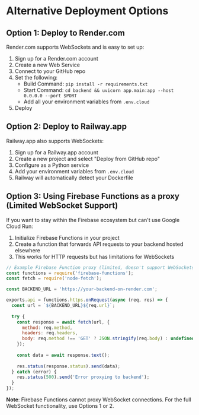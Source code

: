 # Alternative Deployment Options

## Option 1: Deploy to Render.com

Render.com supports WebSockets and is easy to set up:

1. Sign up for a Render.com account
2. Create a new Web Service
3. Connect to your GitHub repo
4. Set the following:
   - Build Command: `pip install -r requirements.txt`
   - Start Command: `cd backend && uvicorn app.main:app --host 0.0.0.0 --port $PORT`
   - Add all your environment variables from `.env.cloud`
5. Deploy

## Option 2: Deploy to Railway.app

Railway.app also supports WebSockets:

1. Sign up for a Railway.app account
2. Create a new project and select "Deploy from GitHub repo"
3. Configure as a Python service
4. Add your environment variables from `.env.cloud`
5. Railway will automatically detect your Dockerfile

## Option 3: Using Firebase Functions as a proxy (Limited WebSocket Support)

If you want to stay within the Firebase ecosystem but can't use Google Cloud Run:

1. Initialize Firebase Functions in your project
2. Create a function that forwards API requests to your backend hosted elsewhere
3. This works for HTTP requests but has limitations for WebSockets

```javascript
// Example Firebase Function proxy (limited, doesn't support WebSockets)
const functions = require('firebase-functions');
const fetch = require('node-fetch');

const BACKEND_URL = 'https://your-backend-on-render.com';

exports.api = functions.https.onRequest(async (req, res) => {
  const url = `${BACKEND_URL}${req.url}`;
  
  try {
    const response = await fetch(url, {
      method: req.method,
      headers: req.headers,
      body: req.method !== 'GET' ? JSON.stringify(req.body) : undefined,
    });
    
    const data = await response.text();
    
    res.status(response.status).send(data);
  } catch (error) {
    res.status(500).send('Error proxying to backend');
  }
});
```

**Note**: Firebase Functions cannot proxy WebSocket connections. For the full WebSocket functionality, use Options 1 or 2. 